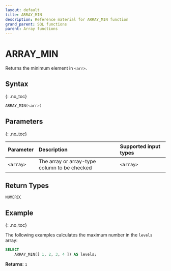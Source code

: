 ```yaml
---
layout: default
title: ARRAY_MIN
description: Reference material for ARRAY_MIN function
grand_parent: SQL functions
parent: Array functions
---
```


# ARRAY\_MIN

Returns the minimum element in `<arr>`.

## Syntax
{: .no_toc}

```sql
ARRAY_MIN(<arr>)
```

## Parameters
{: .no_toc}

| Parameter | Description                         |Supported input types |
| :--------- | :----------------------------------- | :---------------------|
| `<array>`   | The array or array-type column to be checked | `<array>` | 

## Return Types
`NUMERIC` 

## Example
{: .no_toc}

The following examples calculates the maximum number in the `levels` array: 
```sql
SELECT
	ARRAY_MIN([ 1, 2, 3, 4 ]) AS levels;
```

**Returns**: `1`
